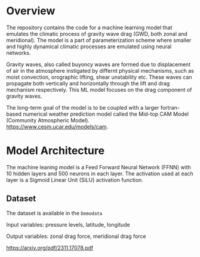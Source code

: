 # Overview
The repository contains the code for a machine learning model that emulates the climatic process of gravity wave drag (GWD, both zonal and meridional). The model is a part of parameterization scheme where smaller and highly dynamical climatic processes are emulated using neural networks. 

Gravity waves, also called buyoncy waves are formed due to displacement of air in the atmosphere instigated by differnt physical mechanisms, such as moist convection, orographic lifting, shear unstability etc. These waves can propagate both vertically and horizontally through the lift and drag mechanism respectively. This ML model focuses on the drag component of gravity waves.

The long-term goal of the model is to be coupled with a larger fortran-based numerical weather prediction model called the Mid-top CAM Model (Community Atmospheric Model).  
https://www.cesm.ucar.edu/models/cam.


# Model Architecture
The machine leaning model is a Feed Forward Neural Network (FFNN) with 10 hidden layers and 500 neurons in 
each layer. The activation used at each layer is a Sigmoid Linear Unit (SiLU) activation function.

## Dataset
The dataset is available in the `Demodata`

Input variables: pressure levels, latitude, longitude

Output variables: zonal drag force, meridional drag force




<!-- # newCAM-Emulation
This is a DNN written with PyTorch to Emulate the gravity wave drag (GWD, both zonal and meridional ) in the WACCM Simulation.


# DemoData
Sample output data from CAM.
It is 3D global output from the mid-top CAM model, on the original model grid.

However, the demo data here is one very small part of the CAM output due to storage limit of Github. NN trained on this Demodata will not work.

# Installing

Clone this repo and enter it.\
Then run:
```
pip install .
```
to install the neccessary dependencies.\
It is recommended this is done from inside a virtual environment.

# data loader
load 3D CAM data and reshaping them to the NN input.

# Using a FNN to train and predict the GWD
train.py train the files and generate the weights for NN.

NN-pred.py load the weights and do prediction.

# Coupling ? future work
replace original GWD scheme in WACCM with this emulator.

a. the emulator can be trained offline

b. training the emulator online -->


https://arxiv.org/pdf/2311.17078.pdf